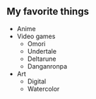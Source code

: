 ## My favorite things
* Anime
* Video games
  * Omori
  * Undertale
  * Deltarune
  * Danganronpa
* Art
  * Digital
  * Watercolor
